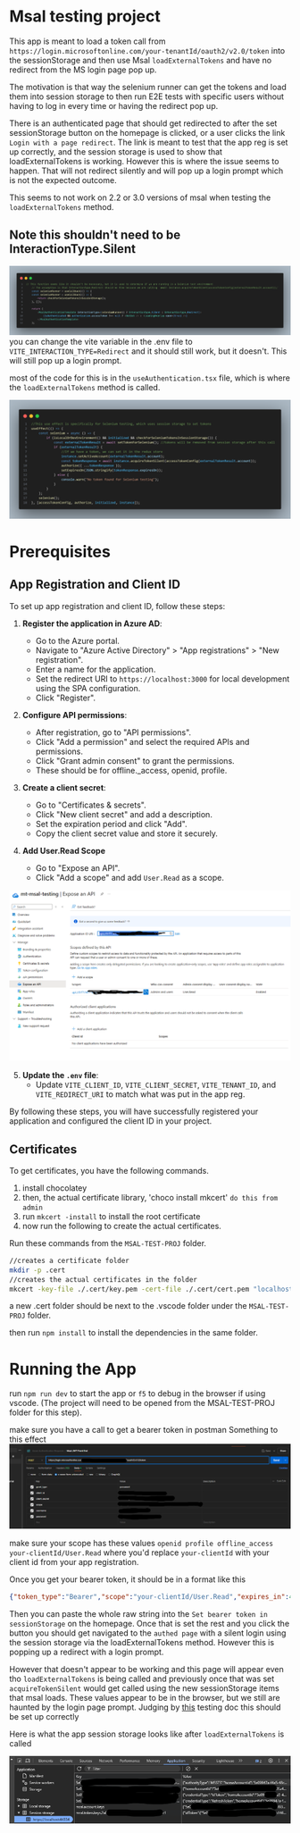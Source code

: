 # Msal testing project
This app is meant to load a token call from `https://login.microsoftonline.com/your-tenantId/oauth2/v2.0/token` into the sessionStorage and then use Msal `loadExternalTokens` and have no redirect from the MS login page pop up. 

The motivation is that way the selenium runner can get the tokens and load them into session storage to then run E2E tests with specific users without having to log in every time or having the redirect pop up.

There is an authenticated page that should get redirected to after the set sessionStorage button on the homepage is clicked, or a user clicks the link `Login with a page redirect`. The link is meant to test that the app reg is set up correctly, and the session storage is used to show that loadExternalTokens is working. However this is where the issue seems to happen. That will not redirect silently and will pop up a login prompt which is not the expected outcome.

This seems to not work on 2.2 or 3.0 versions of msal when testing the `loadExternalTokens` method.

## Note this shouldn't need to be InteractionType.Silent  

![protectedRoute.tsx](protectedRoutetsx.png) you can change the vite variable in the .env file to `VITE_INTERACTION_TYPE=Redirect` and it should still work, but it doesn't. This will still pop up a login prompt.

most of the code for this is in the `useAuthentication.tsx` file, which is where the `loadExternalTokens` method is called.

![use auth hook](hook.png)


# Prerequisites
## App Registration and Client ID

To set up app registration and client ID, follow these steps:

1. **Register the application in Azure AD**:
    - Go to the Azure portal.
    - Navigate to "Azure Active Directory" > "App registrations" > "New registration".
    - Enter a name for the application.
    - Set the redirect URI to `https://localhost:3000` for local development using the SPA configuration.
    - Click "Register".

2. **Configure API permissions**:
    - After registration, go to "API permissions".
    - Click "Add a permission" and select the required APIs and permissions.
    - Click "Grant admin consent" to grant the permissions.
    - These should be for offline._access, openid, profile.

3. **Create a client secret**:
    - Go to "Certificates & secrets".
    - Click "New client secret" and add a description.
    - Set the expiration period and click "Add".
    - Copy the client secret value and store it securely.

4. **Add User.Read Scope**
    - Go to "Expose an API".
    - Click "Add a scope" and add `User.Read` as a scope.

![alt text](user-read-scope.png)

5. **Update the `.env` file**:
    - Update `VITE_CLIENT_ID`, `VITE_CLIENT_SECRET`, `VITE_TENANT_ID`, and `VITE_REDIRECT_URI` to match what was put in the app reg.


By following these steps, you will have successfully registered your application and configured the client ID in your project.

## Certificates

To get certificates, you have the following commands.

1. install chocolatey
2. then, the actual certificate library, 'choco install mkcert' `do this from admin`
3. run `mkcert -install` to install the root certificate
4. now run the following to create the actual certificates.



Run these commands from the `MSAL-TEST-PROJ` folder.
```bash
//creates a certificate folder
mkdir -p .cert
//creates the actual certificates in the folder 
mkcert -key-file ./.cert/key.pem -cert-file ./.cert/cert.pem "localhost"

```
a new .cert folder should be next to the .vscode folder under the `MSAL-TEST-PROJ` folder.


then run `npm install` to install the dependencies in the same folder.

# Running the App

run `npm run dev` to start the app or `f5` to debug in the browser if using vscode. (The project will need to be opened from the MSAL-TEST-PROJ folder for this step).


make sure you have a call to get a bearer token in postman 
Something to this effect 
![alt text](postman-ex.png)

make sure your scope has these values `openid profile offline_access your-clientId/User.Read` where you'd replace `your-clientId` with your client id from your app registration. 

Once you get your bearer token, it should be in a format like this 

```json 
{"token_type":"Bearer","scope":"your-clientId/User.Read","expires_in":4190,"ext_expires_in":4190,"access_token":"ey...","refresh_token":"...","id_token":"ey..."}
```

Then you can paste the whole raw string into the `Set bearer token in sessionStorage` on the homepage. 
Once that is set the rest and you click the button you should get navigated to the `authed page` with a silent login using the session storage via the loadExternalTokens method. However this is popping up a redirect with a login prompt.

However that doesn't appear to be working and this page will appear even tho `loadExternalTokens` is being called and previously once that was set `acquireTokenSilent` would get called using the new sessionStorage items that msal loads. These values appear to be in the browser, but we still are haunted by the login page prompt. Judging by [this](https://github.com/AzureAD/microsoft-authentication-library-for-js/blob/dev/lib/msal-browser/docs/testing.md) testing doc this should be set up correctly

Here is what the app session storage looks like after `loadExternalTokens` is called 

![alt text](sessionStorage-after-btn-click.png)



